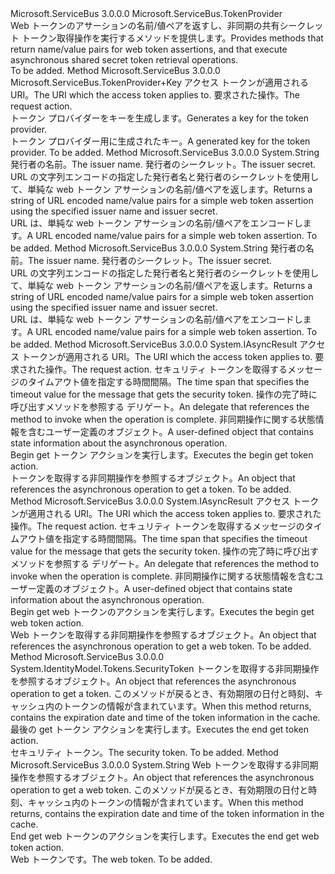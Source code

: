 <Type Name="SharedSecretTokenProvider" FullName="Microsoft.ServiceBus.SharedSecretTokenProvider">
  <TypeSignature Language="C#" Value="public class SharedSecretTokenProvider : Microsoft.ServiceBus.TokenProvider" />
  <TypeSignature Language="ILAsm" Value=".class public auto ansi beforefieldinit SharedSecretTokenProvider extends Microsoft.ServiceBus.TokenProvider" />
  <TypeSignature Language="DocId" Value="T:Microsoft.ServiceBus.SharedSecretTokenProvider" />
  <TypeSignature Language="VB.NET" Value="Public Class SharedSecretTokenProvider&#xA;Inherits TokenProvider" />
  <TypeSignature Language="F#" Value="type SharedSecretTokenProvider = class&#xA;    inherit TokenProvider" />
  <AssemblyInfo>
    <AssemblyName>Microsoft.ServiceBus</AssemblyName>
    <AssemblyVersion>3.0.0.0</AssemblyVersion>
  </AssemblyInfo>
  <Base>
    <BaseTypeName>Microsoft.ServiceBus.TokenProvider</BaseTypeName>
  </Base>
  <Interfaces />
  <Docs>
    <summary><span data-ttu-id="683bf-101">Web トークンのアサーションの名前/値ペアを返すし、非同期の共有シークレット トークン取得操作を実行するメソッドを提供します。</span><span class="sxs-lookup"><span data-stu-id="683bf-101">Provides methods that return name/value pairs for web token assertions, and that execute asynchronous shared secret token retrieval operations.</span></span></summary>
    <remarks>To be added.</remarks>
  </Docs>
  <Members>
    <Member MemberName="BuildKey">
      <MemberSignature Language="C#" Value="protected override Microsoft.ServiceBus.TokenProvider.Key BuildKey (string appliesTo, string action);" />
      <MemberSignature Language="ILAsm" Value=".method familyhidebysig virtual instance class Microsoft.ServiceBus.TokenProvider/Key BuildKey(string appliesTo, string action) cil managed" />
      <MemberSignature Language="DocId" Value="M:Microsoft.ServiceBus.SharedSecretTokenProvider.BuildKey(System.String,System.String)" />
      <MemberSignature Language="VB.NET" Value="Protected Overrides Function BuildKey (appliesTo As String, action As String) As TokenProvider.Key" />
      <MemberSignature Language="F#" Value="override this.BuildKey : string * string -&gt; Microsoft.ServiceBus.TokenProvider.Key" Usage="sharedSecretTokenProvider.BuildKey (appliesTo, action)" />
      <MemberType>Method</MemberType>
      <AssemblyInfo>
        <AssemblyName>Microsoft.ServiceBus</AssemblyName>
        <AssemblyVersion>3.0.0.0</AssemblyVersion>
      </AssemblyInfo>
      <ReturnValue>
        <ReturnType>Microsoft.ServiceBus.TokenProvider+Key</ReturnType>
      </ReturnValue>
      <Parameters>
        <Parameter Name="appliesTo" Type="System.String" />
        <Parameter Name="action" Type="System.String" />
      </Parameters>
      <Docs>
        <param name="appliesTo"><span data-ttu-id="683bf-102">アクセス トークンが適用される URI。</span><span class="sxs-lookup"><span data-stu-id="683bf-102">The URI which the access token applies to.</span></span></param>
        <param name="action"><span data-ttu-id="683bf-103">要求された操作。</span><span class="sxs-lookup"><span data-stu-id="683bf-103">The request action.</span></span></param>
        <summary><span data-ttu-id="683bf-104">トークン プロバイダーをキーを生成します。</span><span class="sxs-lookup"><span data-stu-id="683bf-104">Generates a key for the token provider.</span></span></summary>
        <returns><span data-ttu-id="683bf-105">トークン プロバイダー用に生成されたキー。</span><span class="sxs-lookup"><span data-stu-id="683bf-105">A generated key for the token provider.</span></span></returns>
        <remarks>To be added.</remarks>
      </Docs>
    </Member>
    <Member MemberName="ComputeSimpleWebTokenString">
      <MemberSignature Language="C#" Value="public static string ComputeSimpleWebTokenString (string issuerName, byte[] issuerSecret);" />
      <MemberSignature Language="ILAsm" Value=".method public static hidebysig string ComputeSimpleWebTokenString(string issuerName, unsigned int8[] issuerSecret) cil managed" />
      <MemberSignature Language="DocId" Value="M:Microsoft.ServiceBus.SharedSecretTokenProvider.ComputeSimpleWebTokenString(System.String,System.Byte[])" />
      <MemberSignature Language="VB.NET" Value="Public Shared Function ComputeSimpleWebTokenString (issuerName As String, issuerSecret As Byte()) As String" />
      <MemberSignature Language="F#" Value="static member ComputeSimpleWebTokenString : string * byte[] -&gt; string" Usage="Microsoft.ServiceBus.SharedSecretTokenProvider.ComputeSimpleWebTokenString (issuerName, issuerSecret)" />
      <MemberType>Method</MemberType>
      <AssemblyInfo>
        <AssemblyName>Microsoft.ServiceBus</AssemblyName>
        <AssemblyVersion>3.0.0.0</AssemblyVersion>
      </AssemblyInfo>
      <ReturnValue>
        <ReturnType>System.String</ReturnType>
      </ReturnValue>
      <Parameters>
        <Parameter Name="issuerName" Type="System.String" />
        <Parameter Name="issuerSecret" Type="System.Byte[]" />
      </Parameters>
      <Docs>
        <param name="issuerName"><span data-ttu-id="683bf-106">発行者の名前。</span><span class="sxs-lookup"><span data-stu-id="683bf-106">The issuer name.</span></span></param>
        <param name="issuerSecret"><span data-ttu-id="683bf-107">発行者のシークレット。</span><span class="sxs-lookup"><span data-stu-id="683bf-107">The issuer secret.</span></span></param>
        <summary><span data-ttu-id="683bf-108">URL の文字列エンコードの指定した発行者名と発行者のシークレットを使用して、単純な web トークン アサーションの名前/値ペアを返します。</span><span class="sxs-lookup"><span data-stu-id="683bf-108">Returns a string of URL encoded name/value pairs for a simple web token assertion using the specified issuer name and issuer secret.</span></span></summary>
        <returns><span data-ttu-id="683bf-109">URL は、単純な web トークン アサーションの名前/値ペアをエンコードします。</span><span class="sxs-lookup"><span data-stu-id="683bf-109">A URL encoded name/value pairs for a simple web token assertion.</span></span></returns>
        <remarks>To be added.</remarks>
      </Docs>
    </Member>
    <Member MemberName="ComputeSimpleWebTokenString">
      <MemberSignature Language="C#" Value="public static string ComputeSimpleWebTokenString (string issuerName, string issuerSecret);" />
      <MemberSignature Language="ILAsm" Value=".method public static hidebysig string ComputeSimpleWebTokenString(string issuerName, string issuerSecret) cil managed" />
      <MemberSignature Language="DocId" Value="M:Microsoft.ServiceBus.SharedSecretTokenProvider.ComputeSimpleWebTokenString(System.String,System.String)" />
      <MemberSignature Language="VB.NET" Value="Public Shared Function ComputeSimpleWebTokenString (issuerName As String, issuerSecret As String) As String" />
      <MemberSignature Language="F#" Value="static member ComputeSimpleWebTokenString : string * string -&gt; string" Usage="Microsoft.ServiceBus.SharedSecretTokenProvider.ComputeSimpleWebTokenString (issuerName, issuerSecret)" />
      <MemberType>Method</MemberType>
      <AssemblyInfo>
        <AssemblyName>Microsoft.ServiceBus</AssemblyName>
        <AssemblyVersion>3.0.0.0</AssemblyVersion>
      </AssemblyInfo>
      <ReturnValue>
        <ReturnType>System.String</ReturnType>
      </ReturnValue>
      <Parameters>
        <Parameter Name="issuerName" Type="System.String" />
        <Parameter Name="issuerSecret" Type="System.String" />
      </Parameters>
      <Docs>
        <param name="issuerName"><span data-ttu-id="683bf-110">発行者の名前。</span><span class="sxs-lookup"><span data-stu-id="683bf-110">The issuer name.</span></span></param>
        <param name="issuerSecret"><span data-ttu-id="683bf-111">発行者のシークレット。</span><span class="sxs-lookup"><span data-stu-id="683bf-111">The issuer secret.</span></span></param>
        <summary><span data-ttu-id="683bf-112">URL の文字列エンコードの指定した発行者名と発行者のシークレットを使用して、単純な web トークン アサーションの名前/値ペアを返します。</span><span class="sxs-lookup"><span data-stu-id="683bf-112">Returns a string of URL encoded name/value pairs for a simple web token assertion using the specified issuer name and issuer secret.</span></span></summary>
        <returns><span data-ttu-id="683bf-113">URL は、単純な web トークン アサーションの名前/値ペアをエンコードします。</span><span class="sxs-lookup"><span data-stu-id="683bf-113">A URL encoded name/value pairs for a simple web token assertion.</span></span></returns>
        <remarks>To be added.</remarks>
      </Docs>
    </Member>
    <Member MemberName="OnBeginGetToken">
      <MemberSignature Language="C#" Value="protected override IAsyncResult OnBeginGetToken (string appliesTo, string action, TimeSpan timeout, AsyncCallback callback, object state);" />
      <MemberSignature Language="ILAsm" Value=".method familyhidebysig virtual instance class System.IAsyncResult OnBeginGetToken(string appliesTo, string action, valuetype System.TimeSpan timeout, class System.AsyncCallback callback, object state) cil managed" />
      <MemberSignature Language="DocId" Value="M:Microsoft.ServiceBus.SharedSecretTokenProvider.OnBeginGetToken(System.String,System.String,System.TimeSpan,System.AsyncCallback,System.Object)" />
      <MemberSignature Language="VB.NET" Value="Protected Overrides Function OnBeginGetToken (appliesTo As String, action As String, timeout As TimeSpan, callback As AsyncCallback, state As Object) As IAsyncResult" />
      <MemberSignature Language="F#" Value="override this.OnBeginGetToken : string * string * TimeSpan * AsyncCallback * obj -&gt; IAsyncResult" Usage="sharedSecretTokenProvider.OnBeginGetToken (appliesTo, action, timeout, callback, state)" />
      <MemberType>Method</MemberType>
      <AssemblyInfo>
        <AssemblyName>Microsoft.ServiceBus</AssemblyName>
        <AssemblyVersion>3.0.0.0</AssemblyVersion>
      </AssemblyInfo>
      <ReturnValue>
        <ReturnType>System.IAsyncResult</ReturnType>
      </ReturnValue>
      <Parameters>
        <Parameter Name="appliesTo" Type="System.String" />
        <Parameter Name="action" Type="System.String" />
        <Parameter Name="timeout" Type="System.TimeSpan" />
        <Parameter Name="callback" Type="System.AsyncCallback" />
        <Parameter Name="state" Type="System.Object" />
      </Parameters>
      <Docs>
        <param name="appliesTo"><span data-ttu-id="683bf-114">アクセス トークンが適用される URI。</span><span class="sxs-lookup"><span data-stu-id="683bf-114">The URI which the access token applies to.</span></span></param>
        <param name="action"><span data-ttu-id="683bf-115">要求された操作。</span><span class="sxs-lookup"><span data-stu-id="683bf-115">The request action.</span></span></param>
        <param name="timeout"><span data-ttu-id="683bf-116">セキュリティ トークンを取得するメッセージのタイムアウト値を指定する時間間隔。</span><span class="sxs-lookup"><span data-stu-id="683bf-116">The time span that specifies the timeout value for the message that gets the security token.</span></span></param>
        <param name="callback"><span data-ttu-id="683bf-117">操作の完了時に呼び出すメソッドを参照する <see cref="T:System.AsyncCallback" /> デリゲート。</span><span class="sxs-lookup"><span data-stu-id="683bf-117">An <see cref="T:System.AsyncCallback" /> delegate that references the method to invoke when the operation is complete.</span></span></param>
        <param name="state"><span data-ttu-id="683bf-118">非同期操作に関する状態情報を含むユーザー定義のオブジェクト。</span><span class="sxs-lookup"><span data-stu-id="683bf-118">A user-defined object that contains state information about the asynchronous operation.</span></span></param>
        <summary><span data-ttu-id="683bf-119">Begin get トークン アクションを実行します。</span><span class="sxs-lookup"><span data-stu-id="683bf-119">Executes the begin get token action.</span></span></summary>
        <returns><span data-ttu-id="683bf-120"><see cref="T:System.IAsyncResult" />トークンを取得する非同期操作を参照するオブジェクト。</span><span class="sxs-lookup"><span data-stu-id="683bf-120">An <see cref="T:System.IAsyncResult" /> object that references the asynchronous operation to get a token.</span></span></returns>
        <remarks>To be added.</remarks>
      </Docs>
    </Member>
    <Member MemberName="OnBeginGetWebToken">
      <MemberSignature Language="C#" Value="protected override IAsyncResult OnBeginGetWebToken (string appliesTo, string action, TimeSpan timeout, AsyncCallback callback, object state);" />
      <MemberSignature Language="ILAsm" Value=".method familyhidebysig virtual instance class System.IAsyncResult OnBeginGetWebToken(string appliesTo, string action, valuetype System.TimeSpan timeout, class System.AsyncCallback callback, object state) cil managed" />
      <MemberSignature Language="DocId" Value="M:Microsoft.ServiceBus.SharedSecretTokenProvider.OnBeginGetWebToken(System.String,System.String,System.TimeSpan,System.AsyncCallback,System.Object)" />
      <MemberSignature Language="VB.NET" Value="Protected Overrides Function OnBeginGetWebToken (appliesTo As String, action As String, timeout As TimeSpan, callback As AsyncCallback, state As Object) As IAsyncResult" />
      <MemberSignature Language="F#" Value="override this.OnBeginGetWebToken : string * string * TimeSpan * AsyncCallback * obj -&gt; IAsyncResult" Usage="sharedSecretTokenProvider.OnBeginGetWebToken (appliesTo, action, timeout, callback, state)" />
      <MemberType>Method</MemberType>
      <AssemblyInfo>
        <AssemblyName>Microsoft.ServiceBus</AssemblyName>
        <AssemblyVersion>3.0.0.0</AssemblyVersion>
      </AssemblyInfo>
      <ReturnValue>
        <ReturnType>System.IAsyncResult</ReturnType>
      </ReturnValue>
      <Parameters>
        <Parameter Name="appliesTo" Type="System.String" />
        <Parameter Name="action" Type="System.String" />
        <Parameter Name="timeout" Type="System.TimeSpan" />
        <Parameter Name="callback" Type="System.AsyncCallback" />
        <Parameter Name="state" Type="System.Object" />
      </Parameters>
      <Docs>
        <param name="appliesTo"><span data-ttu-id="683bf-121">アクセス トークンが適用される URI。</span><span class="sxs-lookup"><span data-stu-id="683bf-121">The URI which the access token applies to.</span></span></param>
        <param name="action"><span data-ttu-id="683bf-122">要求された操作。</span><span class="sxs-lookup"><span data-stu-id="683bf-122">The request action.</span></span></param>
        <param name="timeout"><span data-ttu-id="683bf-123">セキュリティ トークンを取得するメッセージのタイムアウト値を指定する時間間隔。</span><span class="sxs-lookup"><span data-stu-id="683bf-123">The time span that specifies the timeout value for the message that gets the security token.</span></span></param>
        <param name="callback"><span data-ttu-id="683bf-124">操作の完了時に呼び出すメソッドを参照する <see cref="T:System.AsyncCallback" /> デリゲート。</span><span class="sxs-lookup"><span data-stu-id="683bf-124">An <see cref="T:System.AsyncCallback" /> delegate that references the method to invoke when the operation is complete.</span></span></param>
        <param name="state"><span data-ttu-id="683bf-125">非同期操作に関する状態情報を含むユーザー定義のオブジェクト。</span><span class="sxs-lookup"><span data-stu-id="683bf-125">A user-defined object that contains state information about the asynchronous operation.</span></span></param>
        <summary><span data-ttu-id="683bf-126">Begin get web トークンのアクションを実行します。</span><span class="sxs-lookup"><span data-stu-id="683bf-126">Executes the begin get web token action.</span></span></summary>
        <returns><span data-ttu-id="683bf-127"><see cref="T:System.IAsyncResult" /> Web トークンを取得する非同期操作を参照するオブジェクト。</span><span class="sxs-lookup"><span data-stu-id="683bf-127">An <see cref="T:System.IAsyncResult" /> object that references the asynchronous operation to get a web token.</span></span></returns>
        <remarks>To be added.</remarks>
      </Docs>
    </Member>
    <Member MemberName="OnEndGetToken">
      <MemberSignature Language="C#" Value="protected override System.IdentityModel.Tokens.SecurityToken OnEndGetToken (IAsyncResult result, out DateTime cacheUntil);" />
      <MemberSignature Language="ILAsm" Value=".method familyhidebysig virtual instance class System.IdentityModel.Tokens.SecurityToken OnEndGetToken(class System.IAsyncResult result, [out] valuetype System.DateTime&amp; cacheUntil) cil managed" />
      <MemberSignature Language="DocId" Value="M:Microsoft.ServiceBus.SharedSecretTokenProvider.OnEndGetToken(System.IAsyncResult,System.DateTime@)" />
      <MemberSignature Language="VB.NET" Value="Protected Overrides Function OnEndGetToken (result As IAsyncResult, ByRef cacheUntil As DateTime) As SecurityToken" />
      <MemberSignature Language="F#" Value="override this.OnEndGetToken : IAsyncResult *  -&gt; System.IdentityModel.Tokens.SecurityToken" Usage="sharedSecretTokenProvider.OnEndGetToken (result, cacheUntil)" />
      <MemberType>Method</MemberType>
      <AssemblyInfo>
        <AssemblyName>Microsoft.ServiceBus</AssemblyName>
        <AssemblyVersion>3.0.0.0</AssemblyVersion>
      </AssemblyInfo>
      <ReturnValue>
        <ReturnType>System.IdentityModel.Tokens.SecurityToken</ReturnType>
      </ReturnValue>
      <Parameters>
        <Parameter Name="result" Type="System.IAsyncResult" />
        <Parameter Name="cacheUntil" Type="System.DateTime&amp;" RefType="out" />
      </Parameters>
      <Docs>
        <param name="result"><span data-ttu-id="683bf-128"><see cref="T:System.IAsyncResult" />トークンを取得する非同期操作を参照するオブジェクト。</span><span class="sxs-lookup"><span data-stu-id="683bf-128">An <see cref="T:System.IAsyncResult" /> object that references the asynchronous operation to get a token.</span></span></param>
        <param name="cacheUntil"><span data-ttu-id="683bf-129">このメソッドが戻るとき、有効期限の日付と時刻、キャッシュ内のトークンの情報が含まれています。</span><span class="sxs-lookup"><span data-stu-id="683bf-129">When this method returns, contains the expiration date and time of the token information in the cache.</span></span></param>
        <summary><span data-ttu-id="683bf-130">最後の get トークン アクションを実行します。</span><span class="sxs-lookup"><span data-stu-id="683bf-130">Executes the end get token action.</span></span></summary>
        <returns><span data-ttu-id="683bf-131">セキュリティ トークン。</span><span class="sxs-lookup"><span data-stu-id="683bf-131">The security token.</span></span></returns>
        <remarks>To be added.</remarks>
      </Docs>
    </Member>
    <Member MemberName="OnEndGetWebToken">
      <MemberSignature Language="C#" Value="protected override string OnEndGetWebToken (IAsyncResult result, out DateTime cacheUntil);" />
      <MemberSignature Language="ILAsm" Value=".method familyhidebysig virtual instance string OnEndGetWebToken(class System.IAsyncResult result, [out] valuetype System.DateTime&amp; cacheUntil) cil managed" />
      <MemberSignature Language="DocId" Value="M:Microsoft.ServiceBus.SharedSecretTokenProvider.OnEndGetWebToken(System.IAsyncResult,System.DateTime@)" />
      <MemberSignature Language="VB.NET" Value="Protected Overrides Function OnEndGetWebToken (result As IAsyncResult, ByRef cacheUntil As DateTime) As String" />
      <MemberSignature Language="F#" Value="override this.OnEndGetWebToken : IAsyncResult *  -&gt; string" Usage="sharedSecretTokenProvider.OnEndGetWebToken (result, cacheUntil)" />
      <MemberType>Method</MemberType>
      <AssemblyInfo>
        <AssemblyName>Microsoft.ServiceBus</AssemblyName>
        <AssemblyVersion>3.0.0.0</AssemblyVersion>
      </AssemblyInfo>
      <ReturnValue>
        <ReturnType>System.String</ReturnType>
      </ReturnValue>
      <Parameters>
        <Parameter Name="result" Type="System.IAsyncResult" />
        <Parameter Name="cacheUntil" Type="System.DateTime&amp;" RefType="out" />
      </Parameters>
      <Docs>
        <param name="result"><span data-ttu-id="683bf-132"><see cref="T:System.IAsyncResult" /> Web トークンを取得する非同期操作を参照するオブジェクト。</span><span class="sxs-lookup"><span data-stu-id="683bf-132">An <see cref="T:System.IAsyncResult" /> object that references the asynchronous operation to get a web token.</span></span></param>
        <param name="cacheUntil"><span data-ttu-id="683bf-133">このメソッドが戻るとき、有効期限の日付と時刻、キャッシュ内のトークンの情報が含まれています。</span><span class="sxs-lookup"><span data-stu-id="683bf-133">When this method returns, contains the expiration date and time of the token information in the cache.</span></span></param>
        <summary><span data-ttu-id="683bf-134">End get web トークンのアクションを実行します。</span><span class="sxs-lookup"><span data-stu-id="683bf-134">Executes the end get web token action.</span></span></summary>
        <returns><span data-ttu-id="683bf-135">Web トークンです。</span><span class="sxs-lookup"><span data-stu-id="683bf-135">The web token.</span></span></returns>
        <remarks>To be added.</remarks>
      </Docs>
    </Member>
  </Members>
</Type>